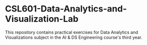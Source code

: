# CSL601-Data-Analytics-and-Visualization-Lab
This repository contains practical exercises for Data Analytics and Visualizations subject  in the AI &amp; DS Engineering course's third year.
